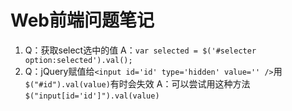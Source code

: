 # Web前端问题笔记

1. Q：获取select选中的值
A：`var selected = $('#selecter option:selected').val();`
2. Q：jQuery赋值给`<input id='id' type='hidden' value='' />`用`$("#id").val(value)`有时会失效
A：可以尝试用这种方法`$("input[id='id']").val(value)`
